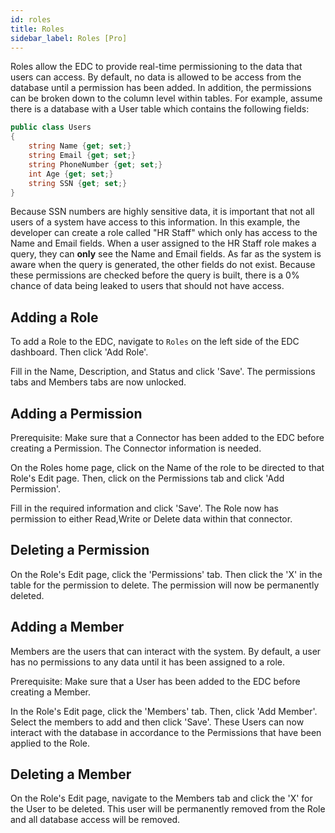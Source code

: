 ```yaml
---
id: roles
title: Roles
sidebar_label: Roles [Pro]
---
```


Roles allow the EDC to provide real-time permissioning to the data that users can access. By default, no data is allowed to be access from the database until a permission has been added. In addition, the permissions can be broken down to the column level within tables. For example, assume there is a database with a User table which contains the following fields:

```c#
public class Users 
{
    string Name {get; set;}
    string Email {get; set;}
    string PhoneNumber {get; set;}
    int Age {get; set;}
    string SSN {get; set;}
}
```

Because SSN numbers are highly sensitive data, it is important that not all users of a system have access to this information. In this example, the developer can create a role called "HR Staff" which only has access to the Name and Email fields. When a user assigned to the HR Staff role makes a query, they can **only** see the Name and Email fields. As far as the system is aware when the query is generated, the other fields do not exist. Because these permissions are checked before the query is built, there is a 0% chance of data being leaked to users that should not have access.

## Adding a Role

To add a Role to the EDC, navigate to `Roles` on the left side of the EDC dashboard. Then click 'Add Role'.

Fill in the Name, Description, and Status and click 'Save'. The permissions tabs and Members tabs are now unlocked.

## Adding a Permission

Prerequisite: Make sure that a Connector has been added to the EDC before creating a Permission. The Connector information is needed.

On the Roles home page, click on the Name of the role to be directed to that Role's Edit page. Then, click on the Permissions tab and click 'Add Permission'.

Fill in the required information and click 'Save'. The Role now has permission to either Read,Write or Delete data within that connector.

## Deleting a Permission

On the Role's Edit page, click the 'Permissions' tab. Then click the 'X' in the table for the permission to delete. The permission will now be permanently deleted.

## Adding a Member

Members are the users that can interact with the system. By default, a user has no permissions to any data until it has been assigned to a role. 

Prerequisite: Make sure that a User has been added to the EDC before creating a Member.

In the Role's Edit page, click the 'Members' tab. Then, click 'Add Member'. Select the members to add and then click 'Save'. These Users can now interact with the database in accordance to the Permissions that have been applied to the Role.

## Deleting a Member

On the Role's Edit page, navigate to the Members tab and click the 'X' for the User to be deleted. This user will be permanently removed from the Role and all database access will be removed.



